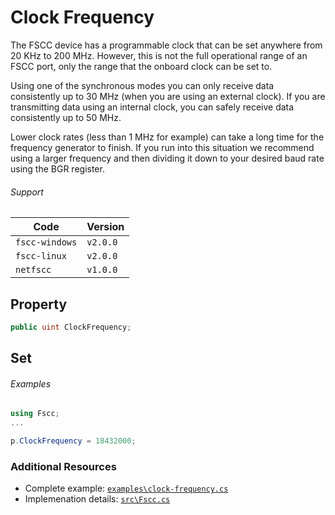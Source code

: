 # Clock Frequency

The FSCC device has a programmable clock that can be set anywhere from
20 KHz to 200 MHz. However, this is not the full operational range of an
FSCC port, only the range that the onboard clock can be set to.

Using one of the synchronous modes you can only receive data consistently
up to 30 MHz (when you are using an external clock). If you are transmitting
data using an internal clock, you can safely receive data consistently up to 50 MHz.

Lower clock rates (less than 1 MHz for example) can take a long time for 
the frequency generator to finish. If you run into this situation we 
recommend using a larger frequency and then dividing it down to your 
desired baud rate using the BGR register.

###### Support
| Code           | Version
| -------------- | --------
| `fscc-windows` | `v2.0.0` 
| `fscc-linux`   | `v2.0.0` 
| `netfscc`      | `v1.0.0`


## Property
```c#
public uint ClockFrequency;
```

## Set
###### Examples
```c#
using Fscc;
...

p.ClockFrequency = 18432000;
```


### Additional Resources
- Complete example: [`examples\clock-frequency.cs`](https://github.com/commtech/netfscc/blob/master/examples/clock-frequency.cs)
- Implemenation details: [`src\Fscc.cs`](https://github.com/commtech/netfscc/blob/master/src/Fscc.cs)
